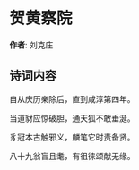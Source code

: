 # 贺黄察院

**作者**: 刘克庄

## 诗词内容

自从庆历亲除后，直到咸淳第四年。

当道豺应惊破胆，通天狐不敢垂涎。

豸冠本古触邪义，麟笔它时责备贤。

八十九翁盲且耄，有徂徕颂献无缘。

